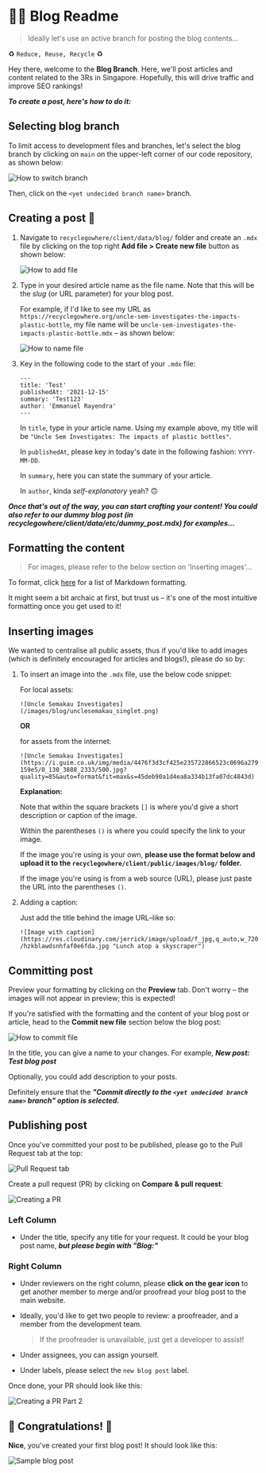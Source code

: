 # 🚀🚀 Blog Readme 

> Ideally let's use an active branch for posting the blog contents...

♻️ `Reduce, Reuse, Recycle` ♻️

Hey there, welcome to the **Blog Branch**. Here, we'll post articles and content related to the 3Rs in Singapore. Hopefully, this will drive traffic and improve SEO rankings!

***To create a post, here's how to do it:***


## Selecting blog branch

To limit access to development files and branches, let's select the blog branch by clicking on `main` on the upper-left corner of our code repository, as shown below:

![How to switch branch](etc/switch_branch.png)

Then, click on the `<yet undecided branch name>` branch.


## Creating a post 📝

1. Navigate to `recyclegowhere/client/data/blog/` folder and create an `.mdx` file by clicking on the top right **Add file > Create new file** button as shown below:

    ![How to add file](etc/add_file.png)

2. Type in your desired article name as the file name. Note that this will be the _slug_ (or URL parameter) for your blog post.

    For example, if I'd like to see my URL as `https://recyclegowhere.org/uncle-sem-investigates-the-impacts-plastic-bottle`, my file name will be `uncle-sem-investigates-the-impacts-plastic-bottle.mdx` – as shown below:

    ![How to name file](etc/rename_file.png)

3. Key in the following code to the start of your `.mdx` file:

    ```
    ---
    title: 'Test'
    publishedAt: '2021-12-15'
    summary: 'Test123'
    author: 'Emmanuel Rayendra'
    ---
    ```

    In `title`, type in your article name. Using my example above, my title will be `"Uncle Sem Investigates: The impacts of plastic bottles"`.

    In `publishedAt`, please key in today's date in the following fashion: `YYYY-MM-DD`.

    In `summary`, here you can state the summary of your article.

    In `author`, kinda _self-explanatory_ yeah? 🙃

***Once that's out of the way, you can start crafting your content! You could also refer to our dummy blog post (in recyclegowhere/client/data/etc/dummy_post.mdx) for examples...***

## Formatting the content

> For images, please refer to the below section on 'Inserting images'...

To format, click [here](https://www.markdownguide.org/basic-syntax/) for a list of Markdown formatting. 

It might seem a bit archaic at first, but trust us – it's one of the most intuitive formatting once you get used to it!

## Inserting images

We wanted to centralise all public assets, thus if you'd like to add images (which is definitely encouraged for articles and blogs!), please do so by:

1. To insert an image into the `.mdx` file, use the below code snippet:


    For local assets:

    ```![Uncle Semakau Investigates](/images/blog/unclesemakau_singlet.png)```

    **OR**

    for assets from the internet:

    ```![Uncle Semakau Investigates](https://i.guim.co.uk/img/media/4476f3d3cf425e235722866523c0696a279159e5/0_130_3888_2333/500.jpg?quality=85&auto=format&fit=max&s=45deb90a1d4ea8a334b13fa07dc4843d)```

    **Explanation:**

    Note that within the square brackets `[]` is where you'd give a short description or caption of the image.

    Within the parentheses `()` is where you could specify the link to your image. 
    
    If the image you're using is your own, **please use the format below and upload it to the `recyclegowhere/client/public/images/blog/` folder.**

    If the image you're using is from a web source (URL), please just paste the URL into the parentheses `()`.

2. Adding a caption:

    Just add the title behind the image URL–like so:

    ```![Image with caption](https://res.cloudinary.com/jerrick/image/upload/f_jpg,q_auto,w_720/hzkblawdsnhfaf0e6fda.jpg "Lunch atop a skyscraper")```


## Committing post

Preview your formatting by clicking on the **Preview** tab. Don't worry – the images will not appear in preview; this is expected!

If you're satisfied with the formatting and the content of your blog post or article, head to the **Commit new file** section below the blog post:

![How to commit file](etc/commit.png)

In the title, you can give a name to your changes. For example, ***New post: Test blog post***

Optionally, you could add description to your posts.

Definitely ensure that the ***"Commit directly to the `<yet undecided branch name>` branch" option is selected.***

## Publishing post

Once you've committed your post to be published, please go to the Pull Request tab at the top:

![Pull Request tab](etc/gh_pr_header.png)

Create a pull request (PR) by clicking on **Compare & pull request**:

![Creating a PR](etc/create_pr.png)

### Left Column

- Under the title, specify any title for your request. It could be your blog post name, ***but please begin with "Blog:"***

### Right Column

- Under reviewers on the right column, please **click on the gear icon** to get another member to merge and/or proofread your blog post to the main website.

- Ideally, you'd like to get two people to review: a proofreader, and a member from the development team. 

    > If the proofreader is unavailable, just get a developer to assist!

- Under assignees, you can assign yourself.
- Under labels, please select the `new blog post` label.

Once done, your PR should look like this:

![Creating a PR Part 2](etc/create_pr2.png)

## 🥳 Congratulations! 🎉

**Nice**, you've created your first blog post! It should look like this:

![Sample blog post](etc/sample_post.png)